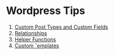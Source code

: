 # Wordpress Tips

1. [Custom Post Types and Custom Fields](custom-post-types.md)
2. [Relationships](relationships.md)
3. [Helper Functions](helper-functions.md)
4. [Custom ˇemplates](custom-templates.md)